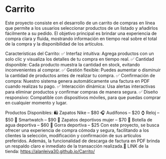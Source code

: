 # Carrito
Este proyecto consiste en el desarrollo de un carrito de compras en línea que permite a los usuarios seleccionar productos de un listado y añadirlos fácilmente a su pedido. El objetivo principal es brindar una experiencia de compra clara y fluida, mostrando información en tiempo real sobre el total de la compra y la disponibilidad de los artículos.


Características del Carrito:
✅ Interfaz intuitiva: Agrega productos con un solo clic y visualiza los detalles de tu compra en tiempo real.
✅ Cantidad disponible: Cada producto muestra la cantidad en stock, evitando inconvenientes al comprar.
✅ Gestión flexible: Puedes aumentar o disminuir la cantidad de productos antes de realizar tu compra.
✅ Confirmación de compra: Nuestro sistema genera automáticamente una factura en PDF cuando realizas tu pago.
✅ Interacción dinámica: Usa alertas interactivas para eliminar productos y confirmar compras de manera segura.
✅ Diseño responsivo: Compatible con dispositivos móviles, para que puedas comprar en cualquier momento y lugar.

Productos Disponibles:
🛍️ Zapatos Nike – $80
🎧 Audífonos – $20
⌚ Reloj – $50
📱 Smartwatch – $90
👟 Zapatos deportivos mujer – $70
🚰 Botella de agua deportiva – $60
🧢 Gorra deportiva – $25
Con este proyecto, se busca ofrecer una experiencia de compra cómoda y segura, facilitando a los clientes la selección, modificación y confirmación de sus artículos preferidos. Además, la funcionalidad de descarga de factura en PDF brinda un respaldo claro e inmediato de la transacción realizada.🎉
LINK de la tienda: https://alanleiva30.github.io/Carrito/
